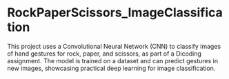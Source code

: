# RockPaperScissors_ImageClassification
This project uses a Convolutional Neural Network (CNN) to classify images of hand gestures for rock, paper, and scissors, as part of a Dicoding assignment. The model is trained on a dataset and can predict gestures in new images, showcasing practical deep learning for image classification.
